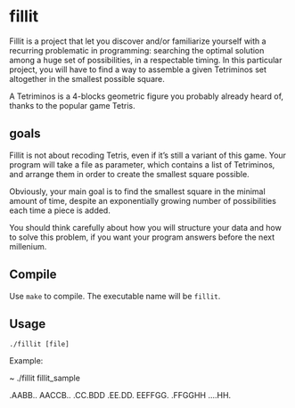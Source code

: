 # fillit

Fillit is a project that let you discover and/or familiarize yourself with a recurring problematic in programming: searching the optimal solution among a huge set of possibilities, in a respectable timing. In this particular project, you will have to find a way to assemble a given Tetriminos set altogether in the smallest possible square.

A Tetriminos is a 4-blocks geometric figure you probably already heard of, thanks to the popular game Tetris.

## goals

Fillit is not about recoding Tetris, even if it’s still a variant of this game. Your program will take a file as parameter, which contains a list of Tetriminos, and arrange them in order to create the smallest square possible.

Obviously, your main goal is to find the smallest square in the minimal amount of time, despite an exponentially growing number of possibilities each time a piece is added.

You should think carefully about how you will structure your data and how to solve this problem, if you want your program answers before the next millenium.

## Compile
Use ```make``` to compile. The executable name will be ```fillit```.

## Usage
```./fillit [file]```

Example:

~ ./fillit fillit_sample

.AABB..
AACCB..
.CC.BDD
.EE.DD.
EEFFGG.
.FFGGHH
....HH.
